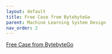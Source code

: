 ```yaml
---
layout: default
title: Free Case from BytebyteGo
parent: Machine Learning System Design
nav_order: 2
---
```


[Free Case from BytebyteGo](https://bytebytego.com/courses/machine-learning-system-design-interview/visual-search-system)